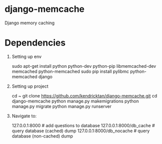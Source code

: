 # django-memcache
Django memory caching

# Dependencies
1. Setting up env

    sudo apt-get install python python-dev python-pip libmemcached-dev memcached python-memcached
    sudo pip install pylibmc python-memcached django

2. Setting up project

    cd ~
    git clone https://github.com/kendricktan/django-memcache.git
    cd django-memcache
    python manage.py makemigrations
    python manage.py migrate
    python manage.py runserver

3. Navigate to:

    127.0.0.1:8000 # add questions to database
    127.0.0.1:8000/db_cache # query database (cached) dump
    127.0.0.1:8000/db_nocache # query database (non-cached) dump